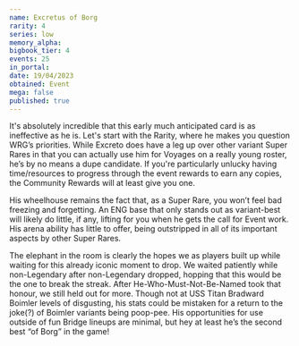```yaml
---
name: Excretus of Borg
rarity: 4
series: low
memory_alpha:
bigbook_tier: 4
events: 25
in_portal:
date: 19/04/2023
obtained: Event
mega: false
published: true
---
```


It's absolutely incredible that this early much anticipated card is as ineffective as he is. Let's start with the Rarity, where he makes you question WRG’s priorities. While Excreto does have a leg up over other variant Super Rares in that you can actually use him for Voyages on a really young roster, he’s by no means a dupe candidate. If you're particularly unlucky having time/resources to progress through the event rewards to earn any copies, the Community Rewards will at least give you one.

His wheelhouse remains the fact that, as a Super Rare, you won’t feel bad freezing and forgetting. An ENG base that only stands out as variant-best will likely do little, if any, lifting for you when he gets the call for Event work. His arena ability has little to offer, being outstripped in all of its important aspects by other Super Rares.

The elephant in the room is clearly the hopes we as players built up while waiting for this already iconic moment to drop. We waited patiently while non-Legendary after non-Legendary dropped, hopping that this would be the one to break the streak. After He-Who-Must-Not-Be-Named took that honour, we still held out for more. Though not at USS Titan Bradward Boimler levels of disgusting, his stats could be mistaken for a return to the joke(?) of Boimler variants being poop-pee. His opportunities for use outside of fun Bridge lineups are minimal, but hey at least he’s the second best “of Borg” in the game!
